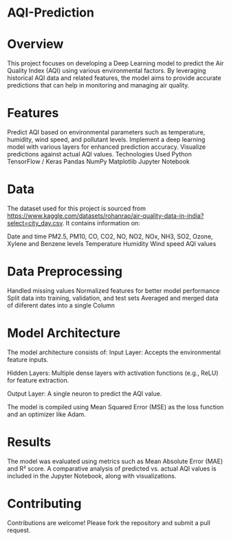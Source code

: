 # AQI-Prediction
# Overview
This project focuses on developing a Deep Learning model to predict the Air Quality Index (AQI) using various environmental factors. By leveraging historical AQI data and related features, the model aims to provide accurate predictions that can help in monitoring and managing air quality.

# Features
Predict AQI based on environmental parameters such as temperature, humidity, wind speed, and pollutant levels.
Implement a deep learning model with various layers for enhanced prediction accuracy.
Visualize predictions against actual AQI values.
Technologies Used
Python
TensorFlow / Keras
Pandas
NumPy
Matplotlib
Jupyter Notebook

# Data
The dataset used for this project is sourced from https://www.kaggle.com/datasets/rohanrao/air-quality-data-in-india?select=city_day.csv. It contains information on:

Date and time
PM2.5, PM10, CO, CO2, NO, NO2, NOx, NH3, SO2, Ozone, Xylene and Benzene levels
Temperature
Humidity
Wind speed
AQI values

# Data Preprocessing
Handled missing values
Normalized features for better model performance
Split data into training, validation, and test sets
Averaged and merged data of diiferent dates into a single Column

# Model Architecture
The model architecture consists of:
Input Layer: Accepts the environmental feature inputs.

Hidden Layers: Multiple dense layers with activation functions (e.g., ReLU) for feature extraction.

Output Layer: A single neuron to predict the AQI value.

The model is compiled using Mean Squared Error (MSE) as the loss function and an optimizer like Adam.

# Results
The model was evaluated using metrics such as Mean Absolute Error (MAE) and R² score. A comparative analysis of predicted vs. actual AQI values is included in the Jupyter Notebook, along with visualizations.

# Contributing
Contributions are welcome! Please fork the repository and submit a pull request.

